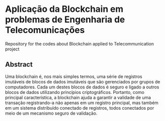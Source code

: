 # Aplicação da Blockchain em problemas de Engenharia de Telecomunicações
Repository for the codes about Blockchain applied to Telecommunication project

## Abstract

Uma blockchain é, nos mais simples termos, uma série de registros imutáveis de blocos de dados imutáveis que são gerenciados por grupos de computadores. Cada um destes blocos de dados é seguro e ligado a outros blocos de dados utilizando princípios criptográficos. Portanto, como principal característica, a blockchain ajuda a garantir a validade de uma transação registrando-a não apenas em um registro principal, mas também em um sistema distribuído conectado de registros, todos conectados por meio de um mecanismo seguro de validação.
